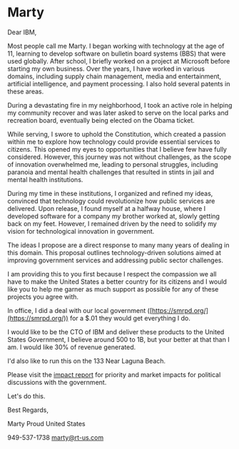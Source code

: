 # Marty

Dear IBM,

Most people call me Marty. I began working with technology at the age of 11, learning to develop software on bulletin board systems (BBS) that were used globally. After school, I briefly worked on a project at Microsoft before starting my own business. Over the years, I have worked in various domains, including supply chain management, media and entertainment, artificial intelligence, and payment processing. I also hold several patents in these areas.

During a devastating fire in my neighborhood, I took an active role in helping my community recover and was later asked to serve on the local parks and recreation board, eventually being elected on the Obama ticket.

While serving, I swore to uphold the Constitution, which created a passion within me to explore how technology could provide essential services to citizens. This opened my eyes to opportunities that I believe few have fully considered. However, this journey was not without challenges, as the scope of innovation overwhelmed me, leading to personal struggles, including paranoia and mental health challenges that resulted in stints in jail and mental health institutions.

During my time in these institutions, I organized and refined my ideas, convinced that technology could revolutionize how public services are delivered. Upon release, I found myself at a halfway house, where I developed software for a company my brother worked at, slowly getting back on my feet. However, I remained driven by the need to solidify my vision for technological innovation in government.

The ideas I propose are a direct response to many many years of dealing in this domain. This proposal outlines technology-driven solutions aimed at improving government services and addressing public sector challenges.

I am providing this to you first because I respect the compassion we all have to make the United States a better country for its citizens and I would like you to help me garner as much support as possible for any of these projects you agree with.

In office, I did a deal with our local government ([https://smrpd.org/](https://smrpd.org/)) for a $.01 they would get everything I do.

I would like to be the CTO of IBM and deliver these products to the United States Government, I believe around 500 to 1B, but your better at that than I am. I would like 30% of revenue generated.

I'd also like to run this on the 133 Near Laguna Beach.

Please visit the [impact report](/impact-report) for priority and market impacts for political discussions with the government.

Let's do this.

Best Regards,

Marty
Proud United States

949-537-1738
marty@rt-us.com
